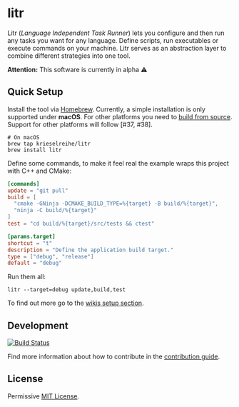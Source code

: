 # litr

Litr (_Language Independent Task Runner_) lets you configure and then run any tasks you want for any language. Define scripts, run executables or execute commands on your machine. Litr serves as an abstraction layer to combine different strategies into one tool.

**Attention:** This software is currently in alpha ⚠️

## Quick Setup

Install the tool via [Homebrew](https://brew.sh/). Currently, a simple installation is only supported under **macOS**. For other platforms you need to [build from source](CONTRIBUTING.md). Support for other platforms will follow [#37, #38].

```shell
# On macOS
brew tap krieselreihe/litr
brew install litr
```

Define some commands, to make it feel real the example wraps this project with C++ and CMake:

```toml
[commands]
update = "git pull"
build = [
  "cmake -GNinja -DCMAKE_BUILD_TYPE=%{target} -B build/%{target}",
  "ninja -C build/%{target}"
]
test = "cd build/%{target}/src/tests && ctest"

[params.target]
shortcut = "t"
description = "Define the application build target."
type = ["debug", "release"]
default = "debug"
```

Run them all:

```shell
litr --target=debug update,build,test
```

To find out more go to the [wikis setup section](https://github.com/krieselreihe/litr/wiki/Setup).

## Development

[![Build Status](https://travis-ci.com/krieselreihe/litr.svg?branch=main)](https://travis-ci.com/krieselreihe/litr)

Find more information about how to contribute in the [contribution guide](CONTRIBUTING.md).

## License

Permissive [MIT License](LICENSE).
